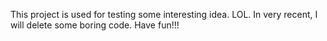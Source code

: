 This project is used for testing some interesting idea. LOL. In very recent, I will delete some boring code. Have fun!!!